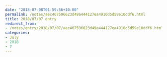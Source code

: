 ```yaml
---
date: "2018-07-08T01:59:56+10:00"
permalink: /notes/aec407596623d49a444127ea4910d5d59e10ddf6.html
title: 2018/07/07 entry
redirect_from:
- /notes/entry/2018/07/07/aec407596623d49a444127ea4910d5d59e10ddf6.html
categories:
- July
- 2018
- 7
---
```

